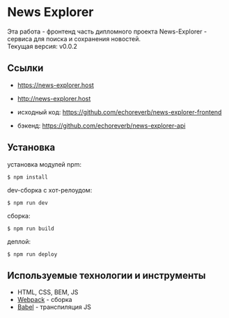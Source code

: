 # News Explorer

Эта работа - фронтенд часть дипломного проекта News-Explorer - сервиса для поиска и сохранения новостей.<br />
Текущая версия: v0.0.2

## Ссылки

- https://news-explorer.host
- http://news-explorer.host

- исходный код: https://github.com/echoreverb/news-explorer-frontend
- бэкенд: https://github.com/echoreverb/news-explorer-api

## Установка

установка модулей npm:

```shell
$ npm install
```

dev-сборка с хот-релоудом:

```shell
$ npm run dev
```

сборка:

```shell
$ npm run build
```


деплой:

```shell
$ npm run deploy
```

## Используемые технологии и инструменты
* HTML, CSS, BEM, JS
* [Webpack](http://webpack.js.org) - сборка
* [Babel](http://babeljs.io) - транспиляция JS
